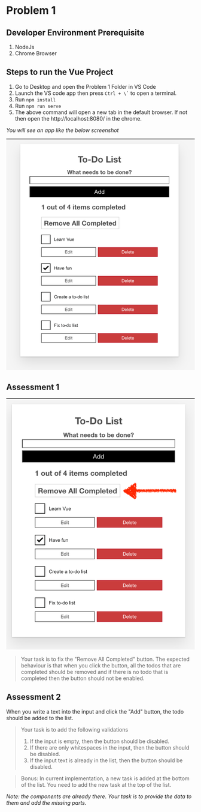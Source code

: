 # Problem 1

## Developer Environment Prerequisite

1. NodeJs
2. Chrome Browser

## Steps to run the Vue Project

1. Go to Desktop and open the Problem 1 Folder in VS Code
2. Launch the VS code app then press ``` Ctrl + \` ```  to open a terminal.
3. Run `npm install`
4. Run `npm run serve`
5. The above command will open a new tab in the default browser. If not then open the http://localhost:8080/ in the chrome.

_You will see an app like the below screenshot_

![App Screenshot](doc-assets/app-screenshot.png)

## Assessment 1

![task1.png](doc-assets/task1.png)

> Your task is to fix the "Remove All Completed" button. The expected behaviour is that when you click the button, all the todos that are completed should be removed and if there is no todo that is completed then the button should not be enabled.

## Assessment 2

When you write a text into the input and click the "Add" button, the todo should be added to the list.

> Your task is to add the following validations
>
> 1. If the input is empty, then the button should be disabled.
> 2. If there are only whitespaces in the input, then the button should be disabled.
> 3. If the input text is already in the list, then the button should be disabled.

> Bonus: In current implementation, a new task is added at the bottom of the list. You need to add the new task at the top of the list.

_Note: the components are already there. Your task is to provide the data to them and add the missing parts._

